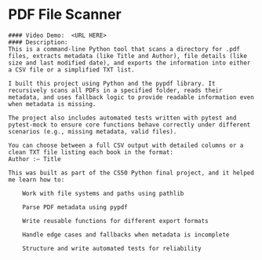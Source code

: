 # PDF File Scanner
    #### Video Demo:  <URL HERE>
    #### Description:
    This is a command-line Python tool that scans a directory for .pdf files, extracts metadata (like Title and Author), file details (like size and last modified date), and exports the information into either a CSV file or a simplified TXT list.

    I built this project using Python and the pypdf library. It recursively scans all PDFs in a specified folder, reads their metadata, and uses fallback logic to provide readable information even when metadata is missing.

    The project also includes automated tests written with pytest and pytest-mock to ensure core functions behave correctly under different scenarios (e.g., missing metadata, valid files).

    You can choose between a full CSV output with detailed columns or a clean TXT file listing each book in the format:
    Author :— Title

    This was built as part of the CS50 Python final project, and it helped me learn how to:

        Work with file systems and paths using pathlib

        Parse PDF metadata using pypdf

        Write reusable functions for different export formats

        Handle edge cases and fallbacks when metadata is incomplete

        Structure and write automated tests for reliability